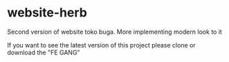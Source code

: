 # website-herb
Second version of website toko buga. More implementing modern look to it

If you want to see the latest version of this project please clone or download the "FE GANG"
